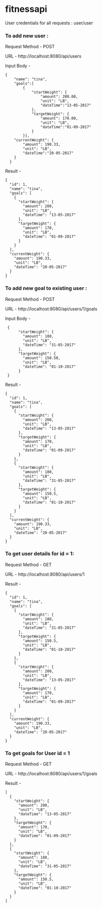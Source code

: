 # fitnessapi

User credentials for all requests : user/user

### To add new user :

Request Method - POST

URL - http://localhost:8080/api/users

Input Body -  
```
{
    "name": "tina",
    "goals":[
    	{
    		"startWeight": {
    			"amount": 200.00,
    			"unit": "LB",
    			"dateTime":"13-05-2017"
    		},
    		"targetWeight": {
    			"amount": 170.00,
    			"unit": "LB",
    			"dateTime":"01-09-2017"
    		}
    	}],
    "currentWeight": {
    	"amount": 190.33,
    	"unit": "LB",
    	"dateTime":"20-05-2017"
    }
  }
```

Result - 
```
{
  "id": 1,
  "name": "tina",
  "goals": [
    {
      "startWeight": {
        "amount": 200,
        "unit": "LB",
        "dateTime": "13-05-2017"
      },
      "targetWeight": {
        "amount": 170,
        "unit": "LB",
        "dateTime": "01-09-2017"
      }
    }
  ],
  "currentWeight": {
    "amount": 190.33,
    "unit": "LB",
    "dateTime": "20-05-2017"
  }
}
```
### To add new goal to existing user : 

Request Method - POST

URL - http://localhost:8080/api/users/1/goals

Input Body - 
```
 {
      "startWeight": {
        "amount": 180,
        "unit": "LB",
        "dateTime": "31-05-2017"
      },
      "targetWeight": {
        "amount": 150.50,
        "unit": "LB",
        "dateTime": "01-10-2017"
      }
 }
```

Result - 
```
{
  "id": 1,
  "name": "tina",
  "goals": [
    {
      "startWeight": {
        "amount": 200,
        "unit": "LB",
        "dateTime": "13-05-2017"
      },
      "targetWeight": {
        "amount": 170,
        "unit": "LB",
        "dateTime": "01-09-2017"
      }
    },
    {
      "startWeight": {
        "amount": 180,
        "unit": "LB",
        "dateTime": "31-05-2017"
      },
      "targetWeight": {
        "amount": 150.5,
        "unit": "LB",
        "dateTime": "01-10-2017"
      }
    }
  ],
  "currentWeight": {
    "amount": 190.33,
    "unit": "LB",
    "dateTime": "20-05-2017"
  }
}
```

### To get user details for id = 1: 

Request Method - GET

URL - http://localhost:8080/api/users/1

Result - 
```
{
  "id": 1,
  "name": "tina",
  "goals": [
    {
      "startWeight": {
        "amount": 180,
        "unit": "LB",
        "dateTime": "31-05-2017"
      },
      "targetWeight": {
        "amount": 150.5,
        "unit": "LB",
        "dateTime": "01-10-2017"
      }
    },
    {
      "startWeight": {
        "amount": 200,
        "unit": "LB",
        "dateTime": "13-05-2017"
      },
      "targetWeight": {
        "amount": 170,
        "unit": "LB",
        "dateTime": "01-09-2017"
      }
    }
  ],
  "currentWeight": {
    "amount": 190.33,
    "unit": "LB",
    "dateTime": "20-05-2017"
  }
}
```

### To get goals for User id = 1

Request Method - GET

URL - http://localhost:8080/api/users/1/goals

Result - 
```
[
  {
    "startWeight": {
      "amount": 200,
      "unit": "LB",
      "dateTime": "13-05-2017"
    },
    "targetWeight": {
      "amount": 170,
      "unit": "LB",
      "dateTime": "01-09-2017"
    }
  },
  {
    "startWeight": {
      "amount": 180,
      "unit": "LB",
      "dateTime": "31-05-2017"
    },
    "targetWeight": {
      "amount": 150.5,
      "unit": "LB",
      "dateTime": "01-10-2017"
    }
  }
]
```
